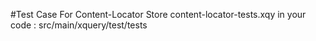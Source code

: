 #Test Case For Content-Locator
Store content-locator-tests.xqy in your code : src/main/xquery/test/tests
